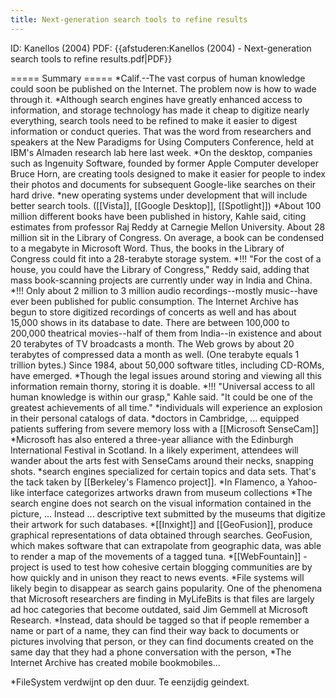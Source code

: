 ```yaml
---
title: Next-generation search tools to refine results
---
```

ID: Kanellos (2004)
PDF: {{afstuderen:Kanellos (2004) - Next-generation search tools to refine results.pdf|PDF}}

===== Summary =====
*Calif.--The vast corpus of human knowledge could soon be published on the Internet. The problem now is how to wade through it.
*Although search engines have greatly enhanced access to information, and storage technology has made it cheap to digitize nearly everything, search tools need to be refined to make it easier to digest information or conduct queries. That was the word from researchers and speakers at the New Paradigms for Using Computers Conference, held at IBM's Almaden research lab here last week.
*On the desktop, companies such as Ingenuity Software, founded by former Apple Computer developer Bruce Horn, are creating tools designed to make it easier for people to index their photos and documents for subsequent Google-like searches on their hard drive.
*new operating systems under development that will include better search tools. ([[Vista]], [[Google Desktop]], [[Spotlight]])
*About 100 million different books have been published in history, Kahle said, citing estimates from professor Raj Reddy at Carnegie Mellon University. About 28 million sit in the Library of Congress. On average, a book can be condensed to a megabyte in Microsoft Word. Thus, the books in the Library of Congress could fit into a 28-terabyte storage system.
*!!! "For the cost of a house, you could have the Library of Congress," Reddy said, adding that mass book-scanning projects are currently under way in India and China.
*!!! Only about 2 million to 3 million audio recordings--mostly music--have ever been published for public consumption. The Internet Archive has begun to store digitized recordings of concerts as well and has about 15,000 shows in its database to date. There are between 100,000 to 200,000 theatrical movies--half of them from India--in existence and about 20 terabytes of TV broadcasts a month. The Web grows by about 20 terabytes of compressed data a month as well. (One terabyte equals 1 trillion bytes.) Since 1984, about 50,000 software titles, including CD-ROMs, have emerged.
*Though the legal issues around storing and viewing all this information remain thorny, storing it is doable.
*!!! "Universal access to all human knowledge is within our grasp," Kahle said. "It could be one of the greatest achievements of all time."
*individuals will experience an explosion in their personal catalogs of data.
*doctors in Cambridge, ... equipped patients suffering from severe memory loss with a [[Microsoft SenseCam]]
*Microsoft has also entered a three-year alliance with the Edinburgh International Festival in Scotland. In a likely experiment, attendees will wander about the arts fest with SenseCams around their necks, snapping shots.
*search engines specialized for certain topics and data sets. That's the tack taken by [[Berkeley's Flamenco project]].
*In Flamenco, a Yahoo-like interface categorizes artworks drawn from museum collections
*The search engine does not search on the visual information contained in the picture, ... Instead ... descriptive text submitted by the museums that digitize their artwork for such databases.
*[[Inxight]] and [[GeoFusion]], produce graphical representations of data obtained through searches. GeoFusion, which makes software that can extrapolate from geographic data, was able to render a map of the movements of a tagged tuna.
*[[WebFountain]] - project is used to test how cohesive certain blogging communities are by how quickly and in unison they react to news events.
*File systems will likely begin to disappear as search gains popularity. One of the phenomena that Microsoft researchers are finding in MyLifeBits is that files are largely ad hoc categories that become outdated, said Jim Gemmell at Microsoft Research.
*Instead, data should be tagged so that if people remember a name or part of a name, they can find their way back to documents or pictures involving that person, or they can find documents created on the same day that they had a phone conversation with the person,
*The Internet Archive has created mobile bookmobiles...

*FileSystem verdwijnt op den duur. Te eenzijdig geindext.
